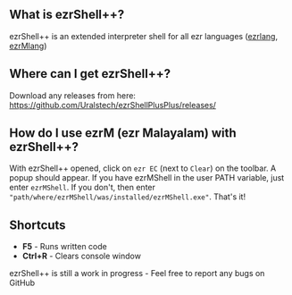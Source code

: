 ## **What is ezrShell++?**
ezrShell++ is an extended interpreter shell for all ezr languages ([ezrlang](https://github.com/Uralstech/ezrlang), [ezrMlang](https://github.com/Uralstech/ezrMlang))

## **Where can I get ezrShell++?**
Download any releases from here: https://github.com/Uralstech/ezrShellPlusPlus/releases/

## **How do I use ezrM (ezr Malayalam) with ezrShell++?**
With ezrShell++ opened, click on ```ezr EC``` (next to ```Clear```) on the toolbar. A popup should appear.
If you have ezrMShell in the user PATH variable, just enter ```ezrMShell```.
If you don't, then enter ```"path/where/ezrMShell/was/installed/ezrMShell.exe"```.
That's it!

## **Shortcuts**
* **F5** - Runs written code
* **Ctrl+R** - Clears console window

ezrShell++ is still a work in progress - Feel free to report any bugs on GitHub

